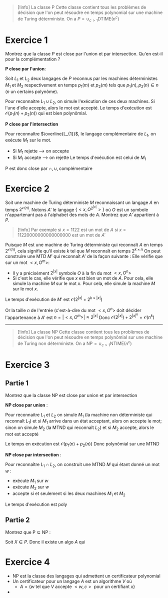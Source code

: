 >[!info] La classe P
>Cette classe contient tous les problèmes de décision que l'on peut résoudre en temps polynomial sur une machine de Turing déterministe. On a $P=\cup_{c>1}\text{DTIME}(n^c)$

# Exercice 1

Montrez que la classe $P$ est close par l'union et par intersection. Qu'en est-il pour la complémentation ?

**P close par l'union**:

Soit $L_{1}\text{ et }L_{2}$ deux langages de $P$ reconnus par les machines déterministes $M_1$ et $M_2$ respectivement en temps $p_1(m)$ et $p_2(m)$ tels que $p_{1}(n),p_{2}(n) \in n$ ($n$ un certains polynôme).

Pour reconnaitre $L_{1} \cup L_{2}$, on simule l'exécution de ces deux machines. Si l'une d'elle accepte, alors le mot est accepté. Le temps d'exécution est $\mathcal{O}(p_{1}(n)+p_{2}(n))$ qui est bien polynômial.

**P close par l'intersection**

Pour reconnaître $\overline{L_{1}}$, le langage complémentaire de $L_{1}$, on exécute $M_{1}$ sur le mot.
- Si $M_{1}$ rejette --> on accepte
- Si $M_1$ accepte --> on rejette
Le temps d'exécution est celui de $M_{1}$


P est donc close par $\cap,\cup,\text{complémentaire}$
# Exercice 2

Soit une machine de Turing déterministe $M$ reconnaissant un langage $A$ en temps $2^{\mathcal{O}(n)}$. Notons $A'$ le langage $\{ <x,O^{2^{|x|}}> \}$ où $O$ est un symbole n'appartenant pas à l'alphabet des mots de $A$. Montrez que $A'$ appartient à $P$.

>[!info] Par exemple
>si $x=1122$ est un mot de $A$
>si $x=11220000000000000000$ est un mot de $A'$

Puisque $M$ est une machine de Turing déterministe qui reconnaît $A$ en temps $2^{\mathcal{O}(n)}$, cela signifie qu'il existe $k$ tel que $M$ reconnaît en temps $2^{k\times n}$
On peut construire une MTD $M'$ qui reconnaît $A'$ de la façon suivante : 
Elle vérifie que sur un mot $<x,O^m>$:
- Il y a précisément $2^{|x|}$ symbole $O$ à la fin du mot $<x,O^n>$
- Si c'est le cas, elle vérifie que $x$ est bien un mot de $A$. Pour cela, elle simule la machine $M$ sur le mot $x$. Pour cela, elle simule la machine $M$ sur le mot $x$.

Le temps d'exécution de $M'$ est $\mathcal{O}(2^{|x|}+2^{k\times |x|})$

Or la taille $n$ de l'entrée (c'est-à-dire du mot $<x,O^n>$ doit décider l'appartenance à $A'$ est $n=|<x,O^m>| \approx 2^{|x|}$
Donc  $\mathcal{O}(2^{|x|})+2^{|x|^{k}}=\mathcal{O}(n^k)$

___

>[!info] La classe NP
>Cette classe contient tous les problèmes de décision que l'on peut résoudre en temps polynômial sur une machine de Turing non déterministe. On a $\text{NP}=\cup_{c>1}\text{NTIME}(n^c)$

# Exercice 3

## Partie 1
Montrez que la classe NP est close par union et par intersection

**NP close par union** :

Pour reconnaitre $L_{1}\text{ et }L_{2}$ on simule $M_1$ (la machine non déterministe qui reconnaît $L_1$) et si $M_{1}$ arrive dans un état acceptant, alors on accepte le mot; sinon on simule $M_{2}$ (la MTND qui reconnaît $L_2$) et si $M_2$ accepte, alors le mot est accepté

Le temps en exécution est $\mathcal{O}(p_{1}(n)+p_{2}(n))$
Donc polynômial sur une MTND

**NP close par intersection** :

Pour reconnaître $L_{1} \cap L_{2}$, on construit une MTND $M$ qui étant donné un mot $w$ :
- exécute $M_{1}$ sur $w$
- exécute $M_{2}$ sur $w$
- accepte si et seulement si les deux machines $M_1$ et $M_2$ 

Le temps d'exécution est poly

## Partie 2
Montrez que $\text{P} \subseteq \text{NP}$  :

Soit $X \in P$. Donc il existe un algo $A$ qui





# Exercice 4

- $\text{NP}$ est la classe des langages qui admettent un certificateur polynomial
- Un certificateur pour un langage $A$ est un algorithme $V$ où
	- $A=\{ w \text{ tel que } V \text{ accepte } <w,c> \text{ pour un certifiant } x \}$
- 